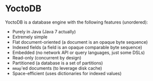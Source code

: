 # YoctoDB

YoctoDB is a database engine with the following features (unordered):

 * Purely in Java (Java 7 actually)
 * Extremely simple
 * Flat document-oriented (a document is an opaque byte sequence)
 * Indexed fields (a field is an opaque comparable byte sequence)
 * Embedded (no network API or query languages, just some DSLs)
 * Read-only (concurrent by design)
 * Partitioned (a database is a set of partitions)
 * `mmap`'ed documents (to leverage disk cache)
 * Space-efficient (uses dictionaries for indexed values)
